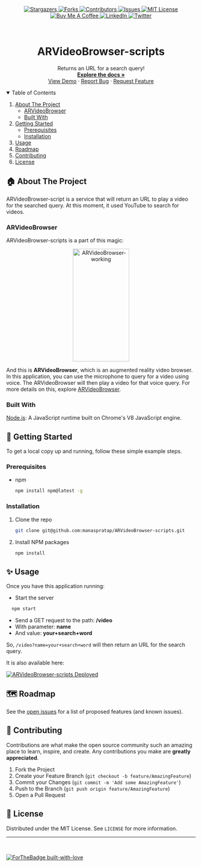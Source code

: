 <p align="center">
  <a href="https://github.com/manaspratap/ARVideoBrowser-scripts/stargazers">
    <img alt="Stargazers" src="https://img.shields.io/github/stars/manaspratap/ARVideoBrowser-scripts.svg?style=for-the-badge"/>
  </a>
  <a href="https://github.com/manaspratap/ARVideoBrowser-scripts/network/members">
    <img alt="Forks" src="https://img.shields.io/github/forks/manaspratap/ARVideoBrowser-scripts.svg?style=for-the-badge"/>
  </a>
  <a href="https://github.com/manaspratap/ARVideoBrowser-scripts/graphs/contributors">
    <img alt="Contributors" src="https://img.shields.io/github/contributors/manaspratap/ARVideoBrowser-scripts.svg?style=for-the-badge"/>
  </a>
  <a href="https://github.com/manaspratap/ARVideoBrowser-scripts/issues">
    <img alt="Issues" src="https://img.shields.io/github/issues/manaspratap/ARVideoBrowser-scripts.svg?style=for-the-badge"/>
  </a>
  <a href="https://github.com/manaspratap/ARVideoBrowser-scripts/blob/master/LICENSE.txt">
    <img alt="MIT License" src="https://img.shields.io/github/license/manaspratap/ARVideoBrowser-scripts.svg?style=for-the-badge"/>
  </a>
  <br />
   <a href="https://www.buymeacoffee.com/manaspratap">
    <img alt="Buy Me A Coffee" src="https://img.shields.io/badge/Buy_Me_A_Coffee-FFDD00?style=for-the-badge&logo=buy-me-a-coffee&logoColor=black"/>
  </a>
   <a href="https://www.linkedin.com/in/manaspratapthakur">
    <img alt="LinkedIn" src="https://img.shields.io/badge/LinkedIn-0077B5?style=for-the-badge&logo=linkedin&logoColor=white"/>
  </a>
   <a href="https://twitter.com/TheManasPratap">
    <img alt="Twitter" src="https://img.shields.io/badge/Twitter-1DA1F2?style=for-the-badge&logo=twitter&logoColor=white"/>
  </a>
</p>

<br />
<p align="center">
  <h1 align="center">ARVideoBrowser-scripts</h1>

  <p align="center">
    Returns an URL for a search query!
    <br />
    <a href="https://github.com/manaspratap/ARVideoBrowser-scripts"><strong>Explore the docs »</strong></a>
    <br />
    <a href="https://www.youtube.com/watch?v=MATql-chz2Y">View Demo</a>
    ·
    <a href="https://github.com/manaspratap/ARVideoBrowser-scripts/issues">Report Bug</a>
    ·
    <a href="https://github.com/manaspratap/ARVideoBrowser-scripts/issues">Request Feature</a>
  </p>
</p>

<!-- TABLE OF CONTENTS -->
<details open="open">
  <summary>Table of Contents</summary>
  <ol>
    <li>
      <a href="#-about-the-project">About The Project</a>
      <ul>
        <li><a href="#arvideobrowser">ARVideoBrowser</a></li>
        <li><a href="#built-with">Built With</a></li>
      </ul>
    </li>
    <li>
      <a href="#-getting-started">Getting Started</a>
      <ul>
        <li><a href="#prerequisites">Prerequisites</a></li>
        <li><a href="#installation">Installation</a></li>
      </ul>
    </li>
    <li><a href="#-usage">Usage</a></li>
    <li><a href="#-roadmap">Roadmap</a></li>
    <li><a href="#-contributing">Contributing</a></li>
    <li><a href="#-license">License</a></li>
  </ol>
</details>

## 🏠 About The Project

ARVideoBrowser-script is a service that will return an URL to play a video for the searched query. At this moment, it used YouTube to search for videos.

### ARVideoBrowser

ARVideoBrowser-scripts is a part of this magic:

<p align="center">
  <img src="ARVideoBrowser-working.gif" alt="ARVideoBrowser-working" width="150" height="300">
</p>

And this is **ARVideoBrowser**, which is an augmented reality video browser. In this application, you can use the microphone to query for a video using voice. The ARVideoBrowser will then play a video for that voice query. For more details on this, explore [ARVideoBrowser](https://github.com/manaspratap/ARVideoBrowser).

### Built With

[Node.js](https://nodejs.org): A JavaScript runtime built on Chrome's V8 JavaScript engine.

## 🏃 Getting Started

To get a local copy up and running, follow these simple example steps.

### Prerequisites

- npm
  ```sh
  npm install npm@latest -g
  ```

### Installation

1. Clone the repo
   ```sh
   git clone git@github.com:manaspratap/ARVideoBrowser-scripts.git
   ```
2. Install NPM packages
   ```sh
   npm install
   ```

## ✨ Usage

Once you have this application running:

- Start the server

```sh
  npm start
```

- Send a GET request to the path: **/video**
- With parameter: **name**
- And value: **your+search+word**

So, `/video?name=your+search+word` will then return an URL for the search query.

It is also available here:

<a href="https://ar-video-browser-scripts.herokuapp.com">
<img alt="ARVideoBrowser-scripts Deployed" src="https://img.shields.io/badge/Heroku-430098?style=for-the-badge&logo=heroku&logoColor=white"/>
</a>

## 🗺 Roadmap

See the [open issues](https://github.com/manaspratap/ARVideoBrowser-scripts/issues) for a list of proposed features (and known issues).

## 🤝 Contributing

Contributions are what make the open source community such an amazing place to learn, inspire, and create. Any contributions you make are **greatly appreciated**.

1. Fork the Project
2. Create your Feature Branch (`git checkout -b feature/AmazingFeature`)
3. Commit your Changes (`git commit -m 'Add some AmazingFeature'`)
4. Push to the Branch (`git push origin feature/AmazingFeature`)
5. Open a Pull Request

## 📝 License

Distributed under the MIT License. See `LICENSE` for more information.

---

<br />

[![ForTheBadge built-with-love](http://ForTheBadge.com/images/badges/built-with-love.svg)](https://GitHub.com/manaspratap)
